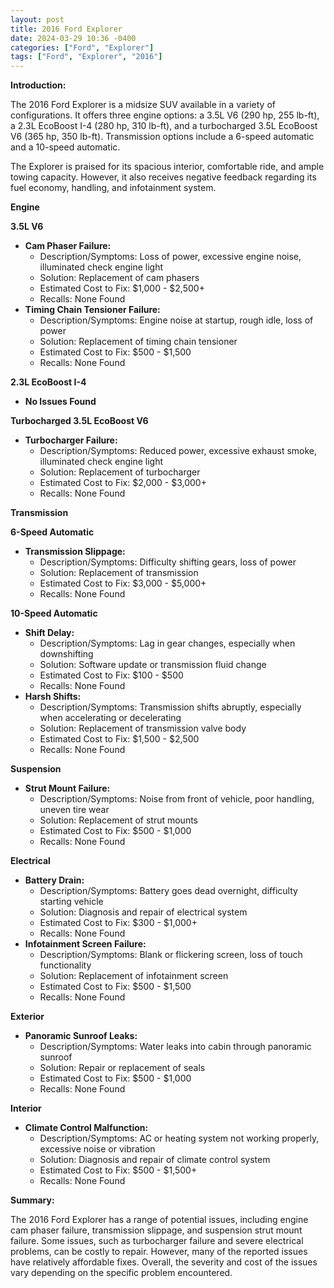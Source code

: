 ```yaml
---
layout: post
title: 2016 Ford Explorer
date: 2024-03-29 10:36 -0400
categories: ["Ford", "Explorer"]
tags: ["Ford", "Explorer", "2016"]
---
```

**Introduction:**

The 2016 Ford Explorer is a midsize SUV available in a variety of configurations. It offers three engine options: a 3.5L V6 (290 hp, 255 lb-ft), a 2.3L EcoBoost I-4 (280 hp, 310 lb-ft), and a turbocharged 3.5L EcoBoost V6 (365 hp, 350 lb-ft). Transmission options include a 6-speed automatic and a 10-speed automatic.

The Explorer is praised for its spacious interior, comfortable ride, and ample towing capacity. However, it also receives negative feedback regarding its fuel economy, handling, and infotainment system.

**Engine**

**3.5L V6**

* **Cam Phaser Failure:**
    * Description/Symptoms: Loss of power, excessive engine noise, illuminated check engine light
    * Solution: Replacement of cam phasers
    * Estimated Cost to Fix: $1,000 - $2,500+
    * Recalls: None Found
* **Timing Chain Tensioner Failure:**
    * Description/Symptoms: Engine noise at startup, rough idle, loss of power
    * Solution: Replacement of timing chain tensioner
    * Estimated Cost to Fix: $500 - $1,500
    * Recalls: None Found

**2.3L EcoBoost I-4**

* **No Issues Found**

**Turbocharged 3.5L EcoBoost V6**

* **Turbocharger Failure:**
    * Description/Symptoms: Reduced power, excessive exhaust smoke, illuminated check engine light
    * Solution: Replacement of turbocharger
    * Estimated Cost to Fix: $2,000 - $3,000+
    * Recalls: None Found

**Transmission**

**6-Speed Automatic**

* **Transmission Slippage:**
    * Description/Symptoms: Difficulty shifting gears, loss of power
    * Solution: Replacement of transmission
    * Estimated Cost to Fix: $3,000 - $5,000+
    * Recalls: None Found

**10-Speed Automatic**

* **Shift Delay:**
    * Description/Symptoms: Lag in gear changes, especially when downshifting
    * Solution: Software update or transmission fluid change
    * Estimated Cost to Fix: $100 - $500
    * Recalls: None Found
* **Harsh Shifts:**
    * Description/Symptoms: Transmission shifts abruptly, especially when accelerating or decelerating
    * Solution: Replacement of transmission valve body
    * Estimated Cost to Fix: $1,500 - $2,500
    * Recalls: None Found

**Suspension**

* **Strut Mount Failure:**
    * Description/Symptoms: Noise from front of vehicle, poor handling, uneven tire wear
    * Solution: Replacement of strut mounts
    * Estimated Cost to Fix: $500 - $1,000
    * Recalls: None Found

**Electrical**

* **Battery Drain:**
    * Description/Symptoms: Battery goes dead overnight, difficulty starting vehicle
    * Solution: Diagnosis and repair of electrical system
    * Estimated Cost to Fix: $300 - $1,000+
    * Recalls: None Found
* **Infotainment Screen Failure:**
    * Description/Symptoms: Blank or flickering screen, loss of touch functionality
    * Solution: Replacement of infotainment screen
    * Estimated Cost to Fix: $500 - $1,500
    * Recalls: None Found

**Exterior**

* **Panoramic Sunroof Leaks:**
    * Description/Symptoms: Water leaks into cabin through panoramic sunroof
    * Solution: Repair or replacement of seals
    * Estimated Cost to Fix: $500 - $1,000
    * Recalls: None Found

**Interior**

* **Climate Control Malfunction:**
    * Description/Symptoms: AC or heating system not working properly, excessive noise or vibration
    * Solution: Diagnosis and repair of climate control system
    * Estimated Cost to Fix: $500 - $1,500+
    * Recalls: None Found

**Summary:**

The 2016 Ford Explorer has a range of potential issues, including engine cam phaser failure, transmission slippage, and suspension strut mount failure. Some issues, such as turbocharger failure and severe electrical problems, can be costly to repair. However, many of the reported issues have relatively affordable fixes. Overall, the severity and cost of the issues vary depending on the specific problem encountered.
